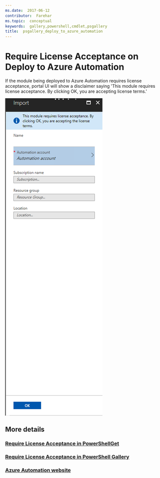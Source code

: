 ```yaml
---
ms.date:  2017-06-12
contributor:  Farehar
ms.topic:  conceptual
keywords:  gallery,powershell,cmdlet,psgallery
title:  psgallery_deploy_to_azure_automation
---
```


Require License Acceptance on Deploy to Azure Automation
===========================

If the module being deployed to Azure Automation requires license acceptance, portal UI will show a disclaimer saying 'This module requires license acceptance. By clicking OK, you are accepting license terms.'


![Deploy to Azure Automation Requires License Acceptance](Images/DeployToAzureAutomationRequireLicenseAcceptanceDisclaimer.png)


## More details
### [Require License Acceptance in PowerShellGet](../psget/module/RequireLicenseAcceptance.md)
### [Require License Acceptance in PowerShell Gallery](psgallery_requires_license_acceptance.md)
### [Azure Automation website](http://azure.microsoft.com/services/automation/)


